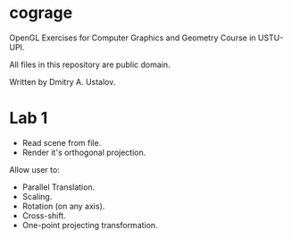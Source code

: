 # cograge
OpenGL Exercises for Computer Graphics and
Geometry Course in USTU-UPI.

All files in this repository are public domain.

Written by Dmitry A. Ustalov.

# Lab 1
* Read scene from file.
* Render it's orthogonal projection.

Allow user to:
* Parallel Translation.
* Scaling.
* Rotation (on any axis).
* Cross-shift.
* One-point projecting transformation.
